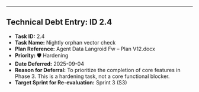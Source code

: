---
## Technical Debt Entry: ID 2.4

- **Task ID:** 2.4
- **Task Name:** Nightly orphan vector check
- **Plan Reference:** Agent Data Langroid Fw – Plan V12.docx
- **Priority:** 🛡️ Hardening
- **Date Deferred:** 2025-09-04
- **Reason for Deferral:** To prioritize the completion of core features in Phase 3. This is a hardening task, not a core functional blocker.
- **Target Sprint for Re-evaluation:** Sprint 3 (S3)

